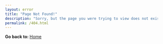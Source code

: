 ```yaml
---
layout: error
title: "Page Not Found!"
description: "Sorry, but the page you were trying to view does not exist!"
permalink: /404.html
---
```


<strong>Go back to: </strong>
    <a href="{{site.baseurl}}/"><i class="fa fa-fw fa-home"></i> Home</a>
